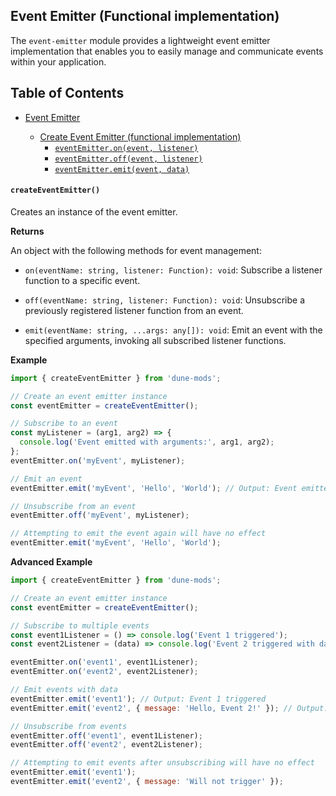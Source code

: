 ## Event Emitter (Functional implementation)

The `event-emitter` module provides a lightweight event emitter implementation that enables you to easily manage and communicate events within your application.

## Table of Contents

- [Event Emitter](#event-emitter-module)

  - [Create Event Emitter (functional implementation)](#event-emitter--create-event-emitter)
    - [`eventEmitter.on(event, listener)`](#event-emitter--create-event-emitter)
    - [`eventEmitter.off(event, listener)`](#event-emitter--create-event-emitter)
    - [`eventEmitter.emit(event, data)`](#event-emitter--create-event-emitter)

#### `createEventEmitter()`

Creates an instance of the event emitter.

**Returns**

An object with the following methods for event management:

- `on(eventName: string, listener: Function): void`: Subscribe a listener function to a specific event.

- `off(eventName: string, listener: Function): void`: Unsubscribe a previously registered listener function from an event.

- `emit(eventName: string, ...args: any[]): void`: Emit an event with the specified arguments, invoking all subscribed listener functions.

**Example**

```javascript
import { createEventEmitter } from 'dune-mods';

// Create an event emitter instance
const eventEmitter = createEventEmitter();

// Subscribe to an event
const myListener = (arg1, arg2) => {
  console.log('Event emitted with arguments:', arg1, arg2);
};
eventEmitter.on('myEvent', myListener);

// Emit an event
eventEmitter.emit('myEvent', 'Hello', 'World'); // Output: Event emitted with arguments: Hello World

// Unsubscribe from an event
eventEmitter.off('myEvent', myListener);

// Attempting to emit the event again will have no effect
eventEmitter.emit('myEvent', 'Hello', 'World');
```

**Advanced Example**

```javascript
import { createEventEmitter } from 'dune-mods';

// Create an event emitter instance
const eventEmitter = createEventEmitter();

// Subscribe to multiple events
const event1Listener = () => console.log('Event 1 triggered');
const event2Listener = (data) => console.log('Event 2 triggered with data:', data);

eventEmitter.on('event1', event1Listener);
eventEmitter.on('event2', event2Listener);

// Emit events with data
eventEmitter.emit('event1'); // Output: Event 1 triggered
eventEmitter.emit('event2', { message: 'Hello, Event 2!' }); // Output: Event 2 triggered with data: { message: 'Hello, Event 2!' }

// Unsubscribe from events
eventEmitter.off('event1', event1Listener);
eventEmitter.off('event2', event2Listener);

// Attempting to emit events after unsubscribing will have no effect
eventEmitter.emit('event1');
eventEmitter.emit('event2', { message: 'Will not trigger' });
```

